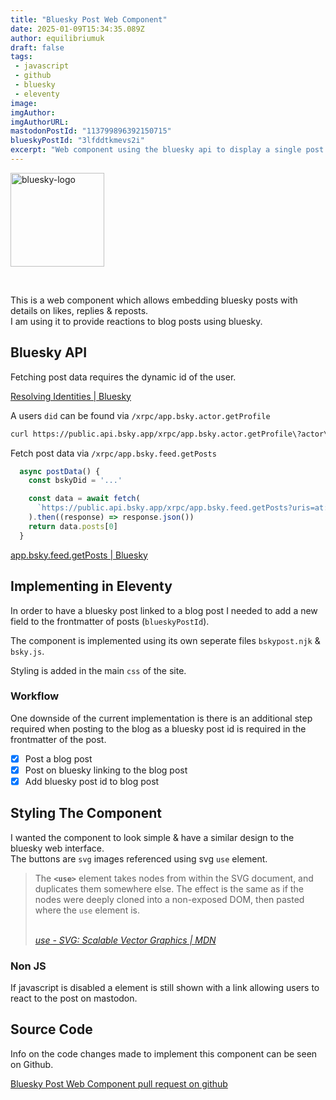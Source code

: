 ```yaml
---
title: "Bluesky Post Web Component"
date: 2025-01-09T15:34:35.089Z
author: equilibriumuk
draft: false
tags:
 - javascript
 - github
 - bluesky
 - eleventy
image:
imgAuthor:
imgAuthorURL:
mastodonPostId: "113799896392150715"
blueskyPostId: "3lfddtkmevs2i"
excerpt: "Web component using the bluesky api to display a single post with count of likes, replies, reposts"
---
```


<p class="text-center">
<img class="inline" src="/media/logos/bluesky.svg" alt="bluesky-logo" width="150px">
</p>

<br/>

This is a web component which allows embedding bluesky posts with details on likes, replies & reposts.<br/>
I am using it to provide reactions to blog posts using bluesky.

## Bluesky API

Fetching post data requires the dynamic id of the user.

<i class="fa fa-link"></i> <a href="https://docs.bsky.app/docs/advanced-guides/resolving-identities" target="_blank" rel="noopener noreferrer">Resolving Identities | Bluesky</a>

A users `did` can be found via `/xrpc/app.bsky.actor.getProfile`

```sh
curl https://public.api.bsky.app/xrpc/app.bsky.actor.getProfile\?actor\=insert-bluesky-name | jq
```

Fetch post data via `/xrpc/app.bsky.feed.getPosts`

```js
  async postData() {
    const bskyDid = '...'

    const data = await fetch(
      `https://public.api.bsky.app/xrpc/app.bsky.feed.getPosts?uris=at://${bskyDid}/app.bsky.feed.post/${this.postId}`
    ).then((response) => response.json())
    return data.posts[0]
  }
```

<i class="fa fa-link"></i> <a href="https://docs.bsky.app/docs/api/app-bsky-feed-get-posts" target="_blank" rel="noopener noreferrer">app.bsky.feed.getPosts | Bluesky</a>

## Implementing in Eleventy

In order to have a bluesky post linked to a blog post I needed to add a new field to the frontmatter of posts (`blueskyPostId`).

The component is implemented using its own seperate files `bskypost.njk` & `bsky.js`.

Styling is added in the main `css` of the site.

### Workflow

One downside of the current implementation is there is an additional step required when posting to the blog as a bluesky post id is required in the frontmatter of the post.

- [x] Post a blog post
- [x] Post on bluesky linking to the blog post
- [x] Add bluesky post id to blog post

## Styling The Component

I wanted the component to look simple & have a similar design to the bluesky web interface.<br/>
The buttons are `svg` images referenced using svg `use` element.

<blockquote><p>The <strong><code>&lt;use&gt;</code></strong> element takes nodes from within the SVG document, and duplicates them somewhere else.
The effect is the same as if the nodes were deeply cloned into a non-exposed DOM, then pasted where the <code>use</code> element is.</p>
<br/>
<cite><i class="fa fa-link"></i> <a href="https://developer.mozilla.org/en-US/docs/Web/SVG/Element/use" target="_blank" rel="noopener noreferrer">use - SVG: Scalable Vector Graphics | MDN</a></cite>
</blockquote>

### Non JS

If javascript is disabled a element is still shown with a link allowing users to react to the post on mastodon.

## Source Code

Info on the code changes made to implement this component can be seen on Github.

<i class="fa fa-code-fork git-fork"></i> <a href="https://github.com/equk/11ty-equk/pull/18" target="_blank" rel="noopener noreferrer">Bluesky Post Web Component pull request on github</a>
